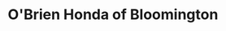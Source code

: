 ---
title: "O'Brien Honda of Bloomington"
url: /bloomington/obrien-honda-of-bloomington/
shop: car
---